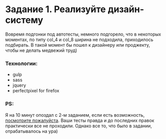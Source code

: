# Задание 1. Реализуйте дизайн-систему

Вовремя подгонки под автотесты, немного подгорело, что в некоторых моментах, по типу col_4 и col_8 ширина не подходила, приходилось подбирать.
В такой момент бы пошел к дизайнеру или проджекту, чтобы не делать медвежий труд)

### Технологии:

- gulp
- sass
- jquery
- perfectpixel for firefox

### PS:

Я на 10 минут опоздал с 2-м заданием, если есть возможность, [посмотрите пожалуйста](https://github.com/FakeSound/shri-2).
Ваши тесты правда и до последних правок практически все не проходили. Однако все то, что было в задании, отрабатывалось на ура)